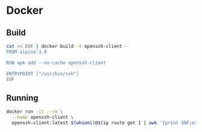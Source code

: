 # Docker

## Build

```sh
cat << EOF | docker build -t openssh-client -
FROM alpine:3.9

RUN apk add --no-cache openssh-client

ENTRYPOINT ["/usr/bin/ssh"]
EOF
```

## Running

```sh
docker run -it --rm \
  --name openssh-client \
  openssh-client:latest $(whoami)@$(ip route get 1 | awk '{print $NF;exit}')
```
